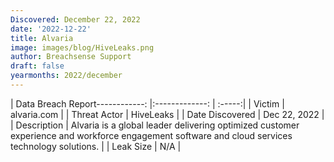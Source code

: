 ```yaml
---
Discovered: December 22, 2022
date: '2022-12-22'
title: Alvaria
image: images/blog/HiveLeaks.png
author: Breachsense Support
draft: false
yearmonths: 2022/december
---
```


| Data Breach Report------------:     |:-------------:    | :-----:|
| Victim      | alvaria.com      | 
| Threat Actor      | HiveLeaks      | 
| Date Discovered      | Dec 22, 2022      | 
| Description      | Alvaria is a global leader delivering optimized customer experience and workforce engagement software and cloud services technology solutions.       | 
| Leak Size      | N/A      | 

